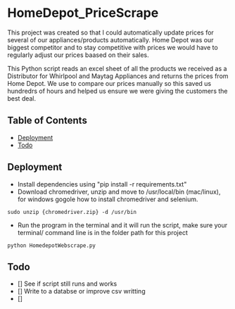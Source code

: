 # HomeDepot_PriceScrape
This project was created so that I could automatically update prices for several of our appliances/products automatically. Home Depot was our biggest competitor and to stay competitive with prices we would have to regularly adjust our prices baased on their sales. 


This Python script reads an excel sheet of all the products we received as a Distributor for Whirlpool and Maytag Appliances and returns the prices from Home Depot. We use to compare our prices manually so this saved us hundredrs of hours and helped us ensure we were giving the customers the best deal.


## Table of Contents
* [Deployment](#deployment)
* [Todo](#todo)

## Deployment
* Install dependencies using "pip install -r requirements.txt"
* Download chromedriver, unzip and move to /usr/local/bin (mac/linux), for windows gogole how to install chromedriver and selenium.
```
sudo unzip {chromedriver.zip} -d /usr/bin
```
* Run the program in the terminal and it will run the script, make sure your terminal/ command line is in the folder path for this project
```
python HomedepotWebscrape.py
```

## Todo
* [] See if script still runs and works
* [] Write to a databse or improve csv writting
* [] 